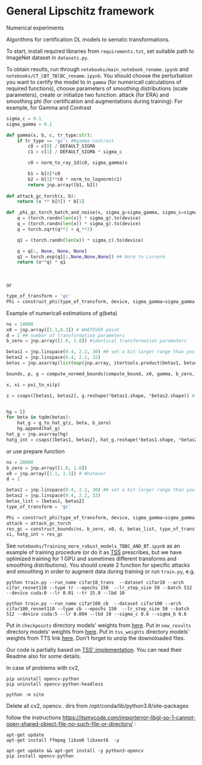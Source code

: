 # General Lipschitz framework

Numerical experiments

Algorithms for certification DL models to sematic transformations.

To start, install required libraries from `requirements.txt`, set suitable path to ImageNet dataset in `datasets.py`.

To obtain results, run through `notebooks/main_notebook_rename.ipynb` and `notebooks/CT_CBT_TBlBC_rename.ipynb`. You should choose the perturbation you want to certify the model to in `gamma` (for numericall calculations of required functions), choose parameters of smoothing distributions (scale parameters), create or initialize two function: attack (for ERA) and smoothing phi (for certification and augmentations during training):
For example, for Gamma and Contrast
```python
sigma_c = 0.1
sigma_gamma = 0.1

def gamma(x, b, c, tr_type:str):
    if tr_type == 'gc': ##gamma-contrast
        c0 = c[0] / DEFAULT_SIGMA
        c1 = c[1] / DEFAULT_SIGMA * sigma_c

        c0 = norm_to_ray_1d(c0, sigma_gamma)s

        b1 = b[0]*c0
        b2 = b[1]**c0 * norm_to_lognorm(c1)
        return jnp.array([b1, b2])
              
def attack_gc_torch(x, b):
    return (x ** b[0]) * b[1]

def _phi_gc_torch_batch_and_noise(x, sigma_g=sigma_gamma, sigma_c=sigma_c):
    q = (torch.randn(len(x)) * sigma_g).to(device)
    q_= (torch.randn(len(x)) * sigma_g).to(device)
    q = torch.sqrt(q**2 + q_**2)

    q1 = (torch.randn(len(x)) * sigma_c).to(device)

    q = q[:, None, None, None]
    q1 = torch.exp(q1[:,None,None,None]) ## Norm to Lornorm
    return (x**q) * q1
    
    
```
or

```python
type_of_transform = 'gc'
Phi = construct_phi(type_of_transform, device, sigma_gamma=sigma_gamma, sigma_c=sigma_c)
```
Example of numericall estimations of g(beta)
```python
ns = 10000
x0 = jnp.array([1.1,0.3]) # WHATEVER point
d = 2 ## number of transformation parameters
b_zero = jnp.array([1.0, 1.0]) #identical transformation parameters

betas1 = jnp.linspace(0.4, 2.2, 30) ## set a bit larger range than you want to certify
betas2 = jnp.linspace(0.4, 2.2, 32)
betas = jnp.asarray(list(map(jnp.array, itertools.product(betas1, betas2)))) 

bounds, p, g = compute_normed_bounds(compute_bound, x0, gamma, b_zero, betas, key, ns, d, type_of_transform)

x, xi = pxi_to_xi(p)

z = csaps([betas1, betas2], g.reshape(*betas1.shape, *betas2.shape)) # interpolate


hg = []
for beta in tqdm(betas):
    hat_g = g_to_hat_g(z, beta, b_zero)
    hg.append(hat_g)
hat_g = jnp.asarray(hg)
hatg_int = csaps([betas1, betas2], hat_g.reshape(*betas1.shape, *betas2.shape)) #intterpolation of Integral g(beta) -- required function in certification condition

```
or use prepare function
```python
ns = 20000
b_zero = jnp.array([1.0, 1.0])
x0 = jnp.array([1.1, 1.3]) # Whatever
d = 2

betas1 = jnp.linspace(0.4, 2.2, 30) ## set a bit larger range than you want to certify
betas2 = jnp.linspace(0.4, 2.2, 32)
betas_list = [betas1, betas2]
type_of_transform = 'gc'

Phi = construct_phi(type_of_transform, device, sigma_gamma=sigma_gamma, sigma_c=sigma_c)
attack = attack_gc_torch
res_gc = construct_bounds(ns, b_zero, x0, d, betas_list, type_of_transform)
xi, hatg_int = res_gc
```
See `notebooks/Training_more_robust_models_TBBC_AND_BT.ipynb` as an example of training procedure (or do it as [TSS](https://github.com/AI-secure/semantic-randomized-smoothing) prescribes, but we have optimized training for 1 GPU and sometimes different transforms and smoothing distributions). You should create 2 function for specific attacks and smoothing in order to augment data during training or run `train.py`, e.g.
```
python train.py --run_name cifar10_trans  --dataset cifar10 --arch cifar_resnet110 --type tr --epochs 150  --lr_step_size 50 --batch 512 --device cuda:0 --lr 0.01 --tr 15.0 --lbd 10

python train.py --run_name cifar100_cb  --dataset cifar100 --arch cifar100_resnet110 --type cb --epochs 150  --lr_step_size 50 --batch 512 --device cuda:5 --lr 0.004 --lbd 10 --sigma_c 0.6 --sigma_b 0.6

```

Put in `checkpoints` directory models' weights  from [here](https://drive.google.com/file/d/1gQVjx6WBh9PacDJDDdrHjEjM87o_MQEd/view?usp=sharing). Put in `new_results` directory models' weights  from [here](---). Put in `tss_weights` directory models' weights  from TTS link [here](https://drive.google.com/file/d/1tW4bTnoxlAFA0KeZGQdHr6Rr9weXJSDS/view?usp=sharing). Don't forget to unzip the downoloaded files.


Our code is partially based on [TSS' implementation](https://github.com/AI-secure/semantic-randomized-smoothing). You can read their Readme also for some details.



In case of problems with cv2,
```
pip uninstall opencv-python
pip uninstall opencv-python-headless

python -m site
```
Delete all cv2, opencv..  dirs from /opt/conda/lib/python3.8/site-packages

follow the instructions
https://itsmycode.com/importerror-libgl-so-1-cannot-open-shared-object-file-no-such-file-or-directory/ :

```
apt-get update
apt-get install ffmpeg libsm6 libxext6  -y

apt-get update && apt-get install -y python3-opencv
pip install opencv-python

```
